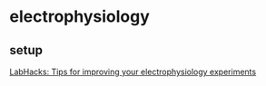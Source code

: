 # electrophysiology

## setup
[LabHacks: Tips for improving your electrophysiology experiments](https://www.scientifica.uk.com/neurowire/labhacks-tips-for-improving-your-electrophysiology-experiments)  
